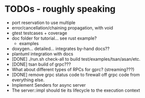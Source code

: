 
# TODOs - roughly speaking
 * port reservation to use multiple
 * error/cancellation/chaining propagation, with void
 * gtest testcases + coverage
 * doc folder for tutorial... see rust example?
   - examples
 * doxygen... detailed... integrates by-hand docs??
 * plantuml integration with docs
 * [DONE] ./run.sh check-all to build test/examples/tsan/asan/etc.
 * [DONE] tsan build of grpc???
 * What about different types of RPCs for gprc? (streaming???)
 * [DONE] remove grpc status code to firewall off grpc code from everything else.
 * Implement Senders for async server
 * The server::impl should tie its lifecycle to the execution context
